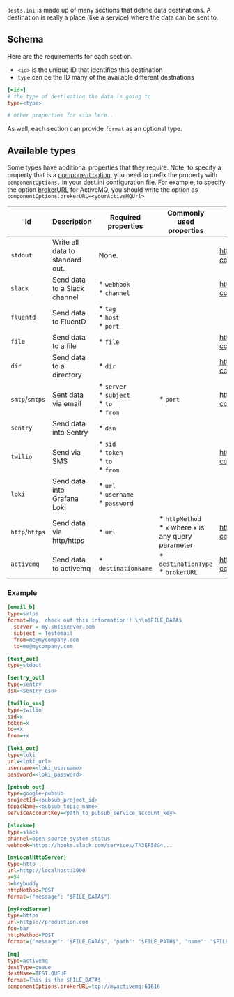`dests.ini` is made up of many sections that define data destinations. A destination is really a place (like a service) where the data can be sent to.

## Schema

Here are the requirements for each section.

* `<id>` is the unique ID that identifies this destination
* `type` can be the ID many of the available different destnations

```ini
[<id>]
# the type of destination the data is going to
type=<type>

# other properties for <id> here..
```
As well, each section can provide `format` as an optional type.

## Available types

Some types have additional properties that they require. Note, to specify a property that is a [component option](https://camel.apache.org/manual/component.html#_configuring_component_options),
you need to prefix the property with `componentOptions.` in your dest.ini configuration file. For example, to specify the option [brokerURL](https://camel.apache.org/components/3.22.x/activemq-component.html#_component_option_brokerURL) 
for ActiveMQ, you should write the option as `componentOptions.brokerURL=<yourActiveMQUrl>`

| id               | Description                     | Required properties                                        | Commonly used properties                                 | All properties
|------------------|---------------------------------|------------------------------------------------------------| -------------------------------------------------------- |--------------------------------------------------------------------|
| `stdout`         | Write all data to standard out. | None.                                                      |                                                          | https://camel.apache.org/components/3.22.x/stream-component.html   |  
| `slack`          | Send data to a Slack channel    | * `webhook` <br> * `channel`                               |                                                          | https://camel.apache.org/components/3.22.x/slack-component.html    |
| `fluentd`        | Send data to FluentD            | * `tag` <br> * `host` <br> * `port`                        |                                                          |                                                                    |
| `file`           | Send data to a file             | * `file`                                                   |                                                          | https://camel.apache.org/components/3.22.x/stream-component.html   |
| `dir`            | Send data to a directory        | * `dir`                                                    |                                                          | https://camel.apache.org/components/3.22.x/file-component.html                                                                   |    
| `smtp`/`smtps`   | Sent data via email             | * `server` <br> * `subject` <br> * `to` <br> * `from`      | * `port`                                                 | https://camel.apache.org/components/3.22.x/mail-component.html     |
| `sentry`         | Send data into Sentry           | * `dsn`                                                    |                                                          |                                                                    |
| `twilio`         | Send via SMS                    | * `sid` <br> * `token` <br> * `to` <br> * `from`           |                                                          | https://camel.apache.org/components/3.22.x/twilio-component.html   |
| `loki`           | Send data into Grafana Loki     | * `url` <br> * `username` <br> * `password` <br>           |                                                          |                                                                    |
| `http`/`https`   | Send data via http/https        | * `url`                                                    | * `httpMethod` <br> * `x` where x is any query parameter | https://camel.apache.org/components/3.22.x/http-component.html     |
| `activemq`       | Send data to activemq           | * `destinationName`                                        | * `destinationType` <br> * `brokerURL`                    | https://camel.apache.org/components/3.22.x/activemq-component.html |


### Example

```ini
[email_b]
type=smtps
format=Hey, check out this information!! \n\n$FILE_DATA$
  server = my.smtpserver.com
  subject = Testemail
  from=me@mycompany.com
  to=me@mycompany.com

[test_out]
type=stdout

[sentry_out]
type=sentry
dsn=<sentry_dsn>

[twilio_sms]
type=twilio
sid=x
token=x
to=+x
from=+x

[loki_out]
type=loki
url=<loki_url>
username=<loki_username>
password=<loki_password>

[pubsub_out]
type=google-pubsub
projectId=<pubsub_project_id>
topicName=<pubsub_topic_name>
serviceAccountKey=<path_to_pubsub_service_account_key>

[slackme]
type=slack
channel=open-source-system-status
webhook=https://hooks.slack.com/services/TA3EF58G4...

[myLocalHttpServer]
type=http
url=http://localhost:3000
a=54
b=heybuddy
httpMethod=POST
format={"message": "$FILE_DATA$"}

[myProdServer]
type=https
url=https://production.com
foo=bar
httpMethod=POST
format={"message": "$FILE_DATA$", "path": "$FILE_PATH$", "name": "$FILE_NAME$"}

[mq]
type=activemq
destType=queue
destName=TEST.QUEUE
format=This is the $FILE_DATA$
componentOptions.brokerURL=tcp://myactivemq:61616

```
